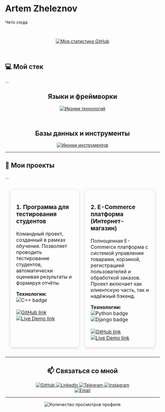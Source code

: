 
# Artem Zheleznov

Чето сюда

<br><div align="center">
  <a href="https://github.com/sigvame?tab=repositories">
    <img src="https://github-readme-stats.vercel.app/api?username=sigvame&show_icons=true&theme=dark" alt="Моя статистика GitHub" />
  </a>
</div>

<br>

## 💻 Мой стек

...

<div align="center">
  <h2>Языки и фреймворки</h2>
</div>
<p align="center">
  <a href="https://skillicons.dev">
    <img src="https://skillicons.dev/icons?i=cpp,python,django,html,css,js,react,bootstrap" alt="Иконки технологий" />
  </a>
</p><br>

<div align="center">
  <h2>Базы данных и инструменты</h2>
</div>
<p align="center">
  <a href="https://skillicons.dev">
    <img src="https://skillicons.dev/icons?i=mysql,sqlite,git,vscode,docker,figma" alt="Иконки инструментов" />
  </a>
</p>

---

## 🚀 Мои проекты

...

<table style="width:100%; border-collapse: separate; border-spacing: 15px;">
  <tr style="border: none;">
    <td style="border: 1px solid #ddd; border-radius: 10px; padding: 20px; box-shadow: 0 4px 8px rgba(0,0,0,0.1); vertical-align: top;">
      <h3>1. Программа для тестирования студентов</h3>
      <p>Командный проект, созданный в рамках обучения. Позволяет проводить тестирование студентов, автоматически оценивая результаты и формируя отчёты.</p>
      <b>Технологии:</b> <img src="https://img.shields.io/badge/C++-00599C?style=for-the-badge&logo=cplusplus&logoColor=white" alt="C++ badge" />
      <br><br>
      <a href="https://github.com/sigvame/student-testing-program" target="_blank">
        <img src="https://img.shields.io/badge/GitHub-100000?style=for-the-badge&logo=github&logoColor=white" alt="GitHub link" />
      </a>
      <a href="#" target="_blank">
        <img src="https://img.shields.io/badge/Live%20Demo-100000?style=for-the-badge&logo=vercel&logoColor=white" alt="Live Demo link" />
      </a>
    </td>
    <td style="border: 1px solid #ddd; border-radius: 10px; padding: 20px; box-shadow: 0 4px 8px rgba(0,0,0,0.1); vertical-align: top;">
      <h3>2. E-Commerce платформа (Интернет-магазин)</h3>
      <p>Полноценная E-Commerce платформа с системой управления товарами, корзиной, регистрацией пользователей и обработкой заказов. Проект включает как клиентскую часть, так и надёжный бэкенд.</p>
      <b>Технологии:</b> <img src="https://img.shields.io/badge/Python-3776AB?style=for-the-badge&logo=python&logoColor=white" alt="Python badge" /> <img src="https://img.shields.io/badge/Django-092E20?style=for-the-badge&logo=django&logoColor=white" alt="Django badge" />
      <br><br>
      <a href="https://github.com/sigvame/e-commerce-platform" target="_blank">
        <img src="https://img.shields.io/badge/GitHub-100000?style=for-the-badge&logo=github&logoColor=white" alt="GitHub link" />
      </a>
      <a href="#" target="_blank">
        <img src="https://img.shields.io/badge/Live%20Demo-100000?style=for-the-badge&logo=vercel&logoColor=white" alt="Live Demo link" />
      </a>
    </td>
  </tr>
</table>


---
<div align="center">
  <h2>📫 Связаться со мной</h2>
</div>

<p align="center">
  <a href="https://github.com/sigvame" target="_blank">
    <img src="https://img.shields.io/badge/GitHub-100000?style=for-the-badge&logo=github&logoColor=white" alt="GitHub" />
  </a>
  <a href="https://www.linkedin.com/in/artemzheleznov" target="_blank">
    <img src="https://img.shields.io/badge/LinkedIn-0077B5?style=for-the-badge&logo=linkedin&logoColor=white" alt="LinkedIn" />
  </a>
  <a href="https://t.me/kaiseloff" target="_blank">
    <img src="https://img.shields.io/badge/Telegram-26A5E4?style=for-the-badge&logo=telegram&logoColor=white" alt="Telegram" />
  </a>
  <a href="https://www.instagram.com/kaiseloff?igsh=cjdtcGhjdzgzOXB2" target="_blank">
    <img src="https://img.shields.io/badge/Instagram-E4405F?style=for-the-badge&logo=instagram&logoColor=white" alt="Instagram" />
  </a><br>
  <a href="mailto:artemzheleznovjob@gmail.com">
    <img src="https://img.shields.io/badge/Gmail-D14836?style=for-the-badge&logo=gmail&logoColor=white" alt="Email" />
  </a>
</p>
<hr>

<div align="center">
  <img src="https://komarev.com/ghpvc/?username=sigvame&style=for-the-badge" alt="Количество просмотров профиля" />
</div>
